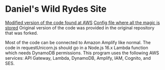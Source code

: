 # Daniel's Wild Rydes Site 
[Modified version of the code found at AWS](https://aws.amazon.com/getting-started/hands-on/build-serverless-web-app-lambda-apigateway-s3-dynamodb-cognito/module-1/)
[Config file where all the magic is stored](./js/config.js)
Original version of the code was provided in the original repository that was forked.

Most of the code can be connected to Amazon Amplify like normal. The code in requestUnicorn.js should go in a Node.js 16.x Lambda function which needs DynamoDB permissions.
This program uses the following AWS services: API Gateway, Lambda, DynamoDB, Amplify, IAM, Cognito, and SES.